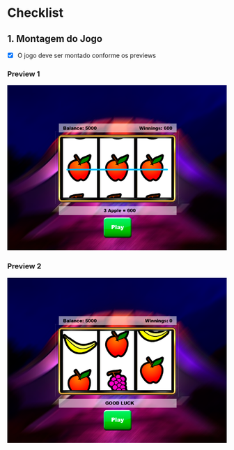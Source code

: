 # Checklist

## 1. Montagem do Jogo

- [x] O jogo deve ser montado conforme os previews

### Preview 1
![Win Situation.](/previews/win-situation.png "Win Situation.")

### Preview 2
![Columns Rolling.](/previews/columns-rolling.png "Columns Rolling.")
